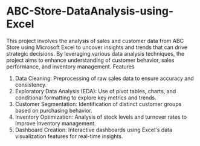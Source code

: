 # ABC-Store-DataAnalysis-using-Excel
This project involves the analysis of sales and customer data from ABC Store using Microsoft Excel to uncover insights and trends that can drive strategic decisions. By leveraging various data analysis techniques, the project aims to enhance understanding of customer behavior, sales performance, and inventory management.
Features
1. Data Cleaning: Preprocessing of raw sales data to ensure accuracy and consistency.
2. Exploratory Data Analysis (EDA): Use of pivot tables, charts, and conditional formatting to explore key metrics and trends.
3. Customer Segmentation: Identification of distinct customer groups based on purchasing behavior.
4. Inventory Optimization: Analysis of stock levels and turnover rates to improve inventory management.
5. Dashboard Creation: Interactive dashboards using Excel's data visualization features for real-time insights.
